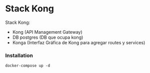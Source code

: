 # Stack Kong

Stack Kong:

- Kong (API Management Gateway)
- DB postgres (DB que ocupa kong)
- Konga (Interfaz Gráfica de Kong para agregar routes y services)

### Installation

`docker-compose up -d`

